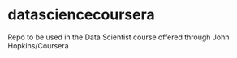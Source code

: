 # datasciencecoursera
Repo to be used in the Data Scientist course offered through John Hopkins/Coursera
